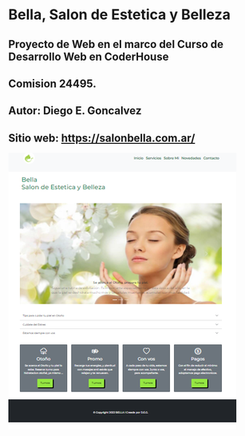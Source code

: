 # Bella, Salon de Estetica y Belleza

## Proyecto de Web en el marco del Curso de Desarrollo Web en CoderHouse

## Comision 24495.

## Autor: Diego E. Goncalvez

## Sitio web: https://salonbella.com.ar/

![Screenshoot](/img/capturaBella.png)
